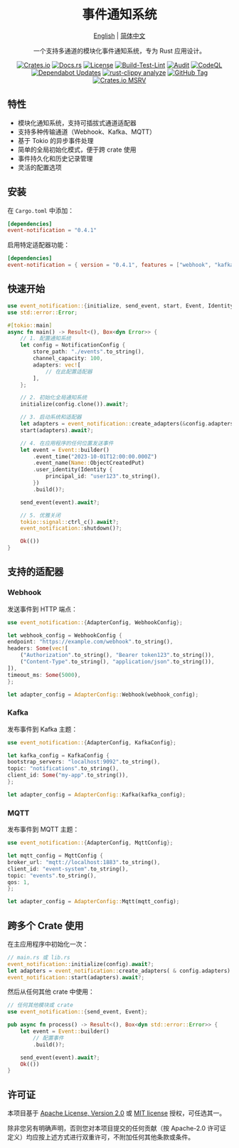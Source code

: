 <div align="center">
<h1>事件通知系统</h1>

[English](./README.md) | [简体中文](./README-zh.md)

一个支持多通道的模块化事件通知系统，专为 Rust 应用设计。

[![Crates.io](https://img.shields.io/crates/v/event-notification.svg)](https://crates.io/crates/event-notification)
[![Docs.rs](https://docs.rs/event-notification/badge.svg)](https://docs.rs/event-notification)
[![License](https://img.shields.io/badge/license-Apache%202.0%20or%20MIT-blue.svg)](LICENSE-APACHE)
[![Build-Test-Lint](https://github.com/houseme/event-notification/actions/workflows/rust.yml/badge.svg)](https://github.com/houseme/event-notification/actions/workflows/rust.yml)
[![Audit](https://github.com/houseme/event-notification/actions/workflows/audit.yml/badge.svg)](https://github.com/houseme/event-notification/actions/workflows/audit.yml)
[![CodeQL](https://github.com/houseme/event-notification/actions/workflows/github-code-scanning/codeql/badge.svg)](https://github.com/houseme/event-notification/actions/workflows/github-code-scanning/codeql)
[![Dependabot Updates](https://github.com/houseme/event-notification/actions/workflows/dependabot/dependabot-updates/badge.svg)](https://github.com/houseme/event-notification/actions/workflows/dependabot/dependabot-updates)
[![rust-clippy analyze](https://github.com/houseme/event-notification/actions/workflows/rust-clippy.yml/badge.svg)](https://github.com/houseme/event-notification/actions/workflows/rust-clippy.yml)
[![GitHub Tag](https://img.shields.io/github/v/tag/houseme/event-notification)](https://github.com/houseme/event-notification/tags)
[![Crates.io MSRV](https://img.shields.io/crates/msrv/event-notification)](https://github.com/houseme/event-notification)

</div>

## 特性

- 模块化通知系统，支持可插拔式通道适配器
- 支持多种传输通道（Webhook、Kafka、MQTT）
- 基于 Tokio 的异步事件处理
- 简单的全局初始化模式，便于跨 crate 使用
- 事件持久化和历史记录管理
- 灵活的配置选项

## 安装

在 `Cargo.toml` 中添加：

```toml
[dependencies]
event-notification = "0.4.1"
```

启用特定适配器功能：

```toml
[dependencies]
event-notification = { version = "0.4.1", features = ["webhook", "kafka", "mqtt"] }
```

## 快速开始

```rust
use event_notification::{initialize, send_event, start, Event, Identity, Name, NotificationConfig};
use std::error::Error;

#[tokio::main]
async fn main() -> Result<(), Box<dyn Error>> {
    // 1. 配置通知系统
    let config = NotificationConfig {
        store_path: "./events".to_string(),
        channel_capacity: 100,
        adapters: vec![
            // 在此配置适配器
        ],
    };

    // 2. 初始化全局通知系统
    initialize(config.clone()).await?;

    // 3. 启动系统和适配器
    let adapters = event_notification::create_adapters(&config.adapters)?;
    start(adapters).await?;

    // 4. 在应用程序的任何位置发送事件
    let event = Event::builder()
        .event_time("2023-10-01T12:00:00.000Z")
        .event_name(Name::ObjectCreatedPut)
        .user_identity(Identity {
            principal_id: "user123".to_string(),
        })
        .build()?;

    send_event(event).await?;

    // 5. 优雅关闭
    tokio::signal::ctrl_c().await?;
    event_notification::shutdown()?;

    Ok(())
}
```

## 支持的适配器

### Webhook

发送事件到 HTTP 端点：

```rust
use event_notification::{AdapterConfig, WebhookConfig};

let webhook_config = WebhookConfig {
endpoint: "https://example.com/webhook".to_string(),
headers: Some(vec![
    ("Authorization".to_string(), "Bearer token123".to_string()),
    ("Content-Type".to_string(), "application/json".to_string()),
]),
timeout_ms: Some(5000),
};

let adapter_config = AdapterConfig::Webhook(webhook_config);
```

### Kafka

发布事件到 Kafka 主题：

```rust
use event_notification::{AdapterConfig, KafkaConfig};

let kafka_config = KafkaConfig {
bootstrap_servers: "localhost:9092".to_string(),
topic: "notifications".to_string(),
client_id: Some("my-app".to_string()),
};

let adapter_config = AdapterConfig::Kafka(kafka_config);
```

### MQTT

发布事件到 MQTT 主题：

```rust
use event_notification::{AdapterConfig, MqttConfig};

let mqtt_config = MqttConfig {
broker_url: "mqtt://localhost:1883".to_string(),
client_id: "event-system".to_string(),
topic: "events".to_string(),
qos: 1,
};

let adapter_config = AdapterConfig::Mqtt(mqtt_config);
```

## 跨多个 Crate 使用

在主应用程序中初始化一次：

```rust
// main.rs 或 lib.rs
event_notification::initialize(config).await?;
let adapters = event_notification::create_adapters( & config.adapters) ?;
event_notification::start(adapters).await?;
```

然后从任何其他 crate 中使用：

```rust
// 任何其他模块或 crate
use event_notification::{send_event, Event};

pub async fn process() -> Result<(), Box<dyn std::error::Error>> {
    let event = Event::builder()
        // 配置事件
        .build()?;

    send_event(event).await?;
    Ok(())
}
```

## 许可证

本项目基于 [Apache License, Version 2.0](LICENSE-APACHE) 或 [MIT license](LICENSE-MIT) 授权，可任选其一。

除非您另有明确声明，否则您对本项目提交的任何贡献（按 Apache-2.0 许可证定义）均应按上述方式进行双重许可，不附加任何其他条款或条件。
